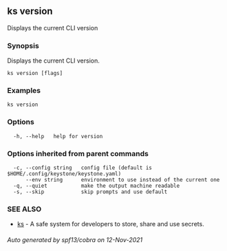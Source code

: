 ## ks version

Displays the current CLI version

### Synopsis

Displays the current CLI version.

```
ks version [flags]
```

### Examples

```
ks version
```

### Options

```
  -h, --help   help for version
```

### Options inherited from parent commands

```
  -c, --config string   config file (default is $HOME/.config/keystone/keystone.yaml)
      --env string      environment to use instead of the current one
  -q, --quiet           make the output machine readable
  -s, --skip            skip prompts and use default
```

### SEE ALSO

* [ks](ks.md)	 - A safe system for developers to store, share and use secrets.

###### Auto generated by spf13/cobra on 12-Nov-2021
